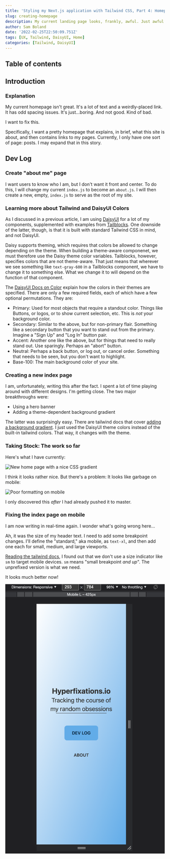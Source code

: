```yaml
---
title: 'Styling my Next.js application with Tailwind CSS, Part 4: Homepage'
slug: creating-homepage
description: My current landing page looks, frankly, awful. Just awful. Let's figure out how to make it look better using TailwindCSS and DaisyUI!
author: Sam Boland
date: '2022-02-25T22:50:09.751Z'
tags: [UX, Tailwind, DaisyUI, Home]
categories: [Tailwind, DaisyUI]
---
```


## Table of contents

## Introduction

### Explanation

My current homepage isn't great. It's a lot of text and a weirdly-placed link. It has odd spacing issues. It's just...boring. And not good. Kind of bad.

I want to fix this.

Specifically, I want a pretty homepage that explains, in brief, what this site is about, and then contains links to my pages. Currently, I only have one sort of page: posts. I may expand that in this story.

## Dev Log

### Create "about me" page

I want users to know who I am, but I don't want it front and center. To do this, I will change my current `index.js` to become an `about.js`. I will then create a new, empty, `index.js` to serve as the root of my site.

### Learning more about Tailwind and DaisyUI Colors

As I discussed in a previous article, I am using [DaisyUI](https://daisyui.com/) for a lot of my components, supplemented with examples from [Tailblocks](https://tailblocks.cc/). One downside of the latter, though, is that it is built with standard Tailwind CSS in mind, and not DaisyUI.

Daisy supports theming, which requires that colors be allowed to change depending on the theme. When building a theme-aware componenet, we must therefore use the Daisy theme color variables. Tailblocks, however, specifies colors that are not theme-aware. That just means that wherever we see something like `text-gray-600` in a Tailblocks component, we have to change it to something else. What we change it to will depend on the function of that component.

The [DaisyUI Docs on Color](https://daisyui.com/docs/colors/) explain how the colors in their themes are specified. There are only a few required fields, each of which have a few optional permutations. They are:

- Primary: Used for most objects that require a standout color. Things like Buttons, or logos, or to show current selection, etc. This is *not* your background color.
- Secondary: Similar to the above, but for non-primary flair. Something like a secondary button that you want to stand out from the primary. Imagine a "Sign Up" and "Log In" button pair.
- Accent: Another one like the above, but for things that need to really stand out. Use sparingly. Perhaps an "abort" button.
- Neutral: Perhaps a back button, or log out, or cancel order. Something that needs to be seen, but you don't want to highlight.
- Base-100: The main background color of your site.

### Creating a new index page

I am, unfortunately, writing this after the fact. I spent a lot of time playing around with different designs. I'm getting close. The two major breakthroughs were:

- Using a hero banner
- Adding a theme-dependent background gradient

The latter was surprisingly easy. There are tailwind docs that cover [adding a background gradient](https://tailwindcss.com/docs/gradient-color-stops#basic-usage). I just used the DaisyUI theme colors instead of the built-in tailwind colors. That way, it changes with the theme.

### Taking Stock: The work so far

Here's what I have currently:

![New home page with a nice CSS gradient](/Screen%20Shot%202022-02-26%20at%202.50.13%20PM.png)

I think it looks rather nice. But there's a problem: It looks like garbage on mobile:

![Poor formatting on mobile](/Screen%20Shot%202022-02-26%20at%202.51.31%20PM.png)

I only discovered this *after* I had already pushed it to master.

### Fixing the index page on mobile

I am now writing in real-time again. I wonder what's going wrong here...

Ah, it was the size of my header text. I need to add some breakpoint changes. I'll define the "standard," aka mobile, as `text-xl`, and then add one each for small, medium, and large viewports.

[Reading the tailwind docs](https://tailwindcss.com/docs/responsive-design#targeting-a-single-breakpoint), I found out that we don't use a size indicator like `sm` to target mobile devices. `sm` means "small breakpoint *and up*". The unprefixed version is what we need.

It looks much better now!

![Image showing that there is no more weird white space at the bottom of the mobile view](../public/Screen%20Shot%202022-02-26%20at%203.37.00%20PM.png)
